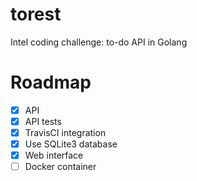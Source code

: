 # torest
Intel coding challenge: to-do API in Golang

# Roadmap
- [x] API
- [x] API tests
- [x] TravisCI integration
- [x] Use SQLite3 database
- [x] Web interface
- [ ] Docker container
